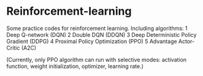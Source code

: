 # Reinforcement-learning
Some practice codes for reinforcement learning.
Including algorithms: 
1 Deep Q-network (DQN)
2 Double DQN (DDQN)
3 Deep Deterministic Policy Gradient (DDPG)
4 Proximal Policy Optimization (PPO)
5 Advantage Actor-Critic (A2C)

(Currently, only PPO algorithm can run with selective modes: activation function, weight initialization, optimizer, learning rate.)


